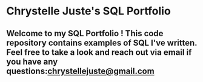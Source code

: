 # Chrystelle Juste's SQL Portfolio

## Welcome to my SQL Portfolio ! This code repository contains examples of SQL I've written. Feel free to take a look and reach out via email if you have any questions:chrystellejuste@gmail.com
